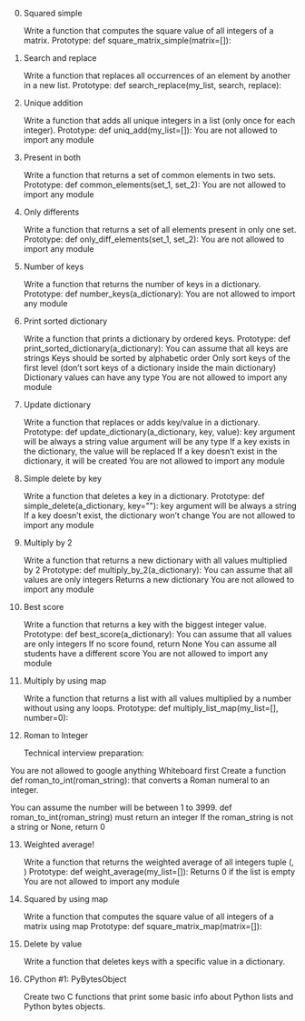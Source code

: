 0. Squared simple

   Write a function that computes the square value of all integers of a matrix.
Prototype: def square_matrix_simple(matrix=[]):


1. Search and replace

   Write a function that replaces all occurrences of an element by another in a new list.
Prototype: def search_replace(my_list, search, replace):


2. Unique addition

   Write a function that adds all unique integers in a list (only once for each integer).
Prototype: def uniq_add(my_list=[]):
You are not allowed to import any module


3. Present in both

   Write a function that returns a set of common elements in two sets.
Prototype: def common_elements(set_1, set_2):
You are not allowed to import any module


4. Only differents

   Write a function that returns a set of all elements present in only one set.
Prototype: def only_diff_elements(set_1, set_2):
You are not allowed to import any module


5. Number of keys

   Write a function that returns the number of keys in a dictionary.
Prototype: def number_keys(a_dictionary):
You are not allowed to import any module


6. Print sorted dictionary

   Write a function that prints a dictionary by ordered keys.
Prototype: def print_sorted_dictionary(a_dictionary):
You can assume that all keys are strings
Keys should be sorted by alphabetic order
Only sort keys of the first level (don’t sort keys of a dictionary inside the main dictionary)
Dictionary values can have any type
You are not allowed to import any module


7. Update dictionary

   Write a function that replaces or adds key/value in a dictionary.
Prototype: def update_dictionary(a_dictionary, key, value):
key argument will be always a string
value argument will be any type
If a key exists in the dictionary, the value will be replaced
If a key doesn’t exist in the dictionary, it will be created
You are not allowed to import any module


8. Simple delete by key

   Write a function that deletes a key in a dictionary.
Prototype: def simple_delete(a_dictionary, key=""):
key argument will be always a string
If a key doesn’t exist, the dictionary won’t change
You are not allowed to import any module


9. Multiply by 2

   Write a function that returns a new dictionary with all values multiplied by 2
Prototype: def multiply_by_2(a_dictionary):
You can assume that all values are only integers
Returns a new dictionary
You are not allowed to import any module


10. Best score

    Write a function that returns a key with the biggest integer value.
Prototype: def best_score(a_dictionary):
You can assume that all values are only integers
If no score found, return None
You can assume all students have a different score
You are not allowed to import any module


11. Multiply by using map

    Write a function that returns a list with all values multiplied by a number without using any loops.
Prototype: def multiply_list_map(my_list=[], number=0):


12. Roman to Integer

    Technical interview preparation:

You are not allowed to google anything
Whiteboard first
Create a function def roman_to_int(roman_string): that converts a Roman numeral to an integer.

You can assume the number will be between 1 to 3999.
def roman_to_int(roman_string) must return an integer
If the roman_string is not a string or None, return 0


13. Weighted average!

    Write a function that returns the weighted average of all integers tuple (<score>, <weight>)
Prototype: def weight_average(my_list=[]):
Returns 0 if the list is empty
You are not allowed to import any module


14. Squared by using map

    Write a function that computes the square value of all integers of a matrix using map
Prototype: def square_matrix_map(matrix=[]):


15. Delete by value

    Write a function that deletes keys with a specific value in a dictionary.

16. CPython #1: PyBytesObject

    Create two C functions that print some basic info about Python lists and Python bytes objects.
